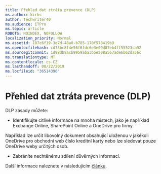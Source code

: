 ```yaml
---
title: Přehled dat ztráta prevence (DLP)
ms.author: kirks
author: Techwriter40
ms.audience: ITPro
ms.topic: article
ROBOTS: NOINDEX, NOFOLLOW
localization_priority: Normal
ms.assetid: 187c6f19-3e7d-48a0-b785-170f578419b9
ms.openlocfilehash: cd73bc8f4e56f6fdc6e3e09d87eb4ff55523ca92
ms.sourcegitcommit: 1d98db8acb9959aba3b5e308a567ade6b62da56c
ms.translationtype: MT
ms.contentlocale: cs-CZ
ms.lasthandoff: 08/22/2019
ms.locfileid: "36514396"
---
```

# <a name="data-loss-prevention-dlp-overview"></a>Přehled dat ztráta prevence (DLP)

DLP zásady můžete:

- Identifikujte citlivé informace na mnoha místech, jako je například Exchange Online, SharePoint Online a OneDrive pro firmy.


Například lze určit libovolný dokument obsahující uloženou v jakékoli OneDrive pro obchodní web číslo kreditní karty nebo lze sledovat pouze OneDrive weby určitých osob.

- Zabráníte nechtěnému sdílení důvěrných informací.


Další informace naleznete v následujícím [článku](https://docs.microsoft.com/office365/securitycompliance/data-loss-prevention-policies).

